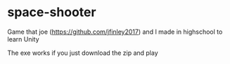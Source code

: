 space-shooter
====================
Game that joe (https://github.com/jfinley2017) and I made in highschool to learn Unity

The exe works if you just download the zip and play
